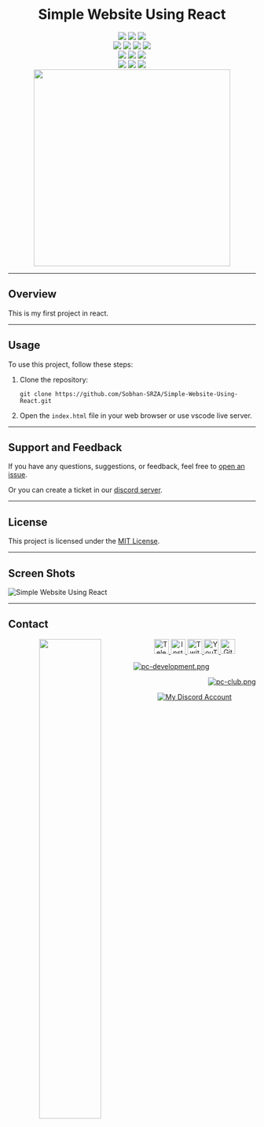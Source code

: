 <div align="center">
    <h1>Simple Website Using React</h1>
    <img src="https://badges.aleen42.com/src/javascript.svg">
    <img src="https://badges.aleen42.com/src/html5.svg">
    <img src="https://badges.aleen42.com/src/css3.svg">
    <div>
        <img src="https://img.shields.io/github/license/Sobhan-SRZA/Simple-Website-Using-React?label=License">
        <img src="https://img.shields.io/github/last-commit/Sobhan-SRZA/Simple-Website-Using-React?label=Last Commit">
        <img src="https://img.shields.io/github/release-date/Sobhan-SRZA/Simple-Website-Using-React?label=Last Release">
        <img src="https://img.shields.io/github/downloads/Sobhan-SRZA/Simple-Website-Using-React/total?label=Downloads">
    </div>
    <img src="https://img.shields.io/github/languages/code-size/Sobhan-SRZA/Simple-Website-Using-React?label=Code Size">
    <img src="https://img.shields.io/github/directory-file-count/Sobhan-SRZA/Simple-Website-Using-React?label=Files">
    <img src="https://img.shields.io/github/v/release/Sobhan-SRZA/Simple-Website-Using-React?label=Version">
    <div>
        <img src="https://img.shields.io/github/forks/Sobhan-SRZA/Simple-Website-Using-React?label=Forks">
        <img src="https://img.shields.io/github/stars/Sobhan-SRZA/Simple-Website-Using-React?label=Stars">
        <img src="https://img.shields.io/github/watchers/Sobhan-SRZA/Simple-Website-Using-React?label=Watchers">
    </div>
    <div>
        <img style="display:block;margin-left:auto;margin-right:auto;width:400px;" src="https://github-readme-stats.vercel.app/api/pin/?username=Sobhan-SRZA&repo=Simple-Website-Using-React&theme=react">
    </div>
</div>

---

## Overview
 This is my first project in react.


---

## Usage

To use this project, follow these steps:

1. Clone the repository:
   ```
   git clone https://github.com/Sobhan-SRZA/Simple-Website-Using-React.git
   ```

2. Open the `index.html` file in your web browser or use vscode live server.

---

## Support and Feedback

If you have any questions, suggestions, or feedback, feel free to [open an issue](https://github.com/Sobhan-SRZA/Simple-Website-Using-React/issues).

Or you can create a ticket in our [discord server](https://discord.gg/7nV2MMjyK8).

---

## License

This project is licensed under the [MIT License](https://github.com/Sobhan-SRZA/Simple-Website-Using-React/blob/main/LICENSE).

---

## Screen Shots

![Simple Website Using React](https://github.com/Sobhan-SRZA/Simple-Website-Using-React/assets/90289153/6650e942-8b19-4a0b-a104-f73703266f89)

---

## Contact

<div align="center">
  <a href="http://sobhan.epizy.com/" target="_blank">
    <img align="left" src ="https://github.com/user-attachments/assets/69b35053-17b1-48c6-a35b-4d3881a4dd2c" width = 50% >
  </a>
  <a href="https://t.me/pc_clubs" target="_blank">
    <img alt="Telegram" src="https://img.shields.io/static/v1?message=Telegram&logo=telegram&label=&color=229ED9&logoColor=white&labelColor=&style=flat" height="30" />
  </a>
  <a href="https://www.instagram.com/pc__clubs/" target="_blank">
    <img alt="Instagram" src="https://img.shields.io/static/v1?message=Instagram&logo=instagram&label=&color=C13584&logoColor=white&labelColor=&style=flat" height="30" />
  </a>
  </a>
  <a href="https://www.twitch.tv/sobhan_srza" target="_blank">
    <img alt="Twitch" src="https://img.shields.io/static/v1?message=Twitch&logo=twitch&label=&color=6441A4&logoColor=white&labelColor=&style=flat" height="30" />
  </a>
  <a href="https://www.youtube.com/@mr_sinre?app=desktop&sub_confirmation=1" target="_blank">
    <img alt="YouTube" src="https://img.shields.io/static/v1?message=YouTube&logo=youtube&label=&color=FF0000&logoColor=white&labelColor=&style=flat" height="30" />
  </a>
  <a href="https://github.com/Sobhan-SRZA" target="_blank">
    <img alt="Github" src="https://img.shields.io/static/v1?message=Github&logo=github&label=&color=000000&logoColor=white&labelColor=&style=flat" height="30" />
  </a>
</p>
<p align="left">
  <a href="https://discord.gg/P4XxUmebDa" target="_blank"> 
    <img src="https://discord.com/api/guilds/1054814674979409940/widget.png?style=banner2" alt="pc-development.png">
  </a>
</p>
<p align="right">
  <a href="https://discord.gg/54zDNTAymF" target="_blank"> 
    <img src="https://discord.com/api/guilds/1181764925874507836/widget.png?style=banner2" alt="pc-club.png">
  </a>
</p>
<p align="center">
  <a href="https://discord.com/users/865630940361785345" target="_blank">
    <img alt="My Discord Account" src="https://discord.c99.nl/widget/theme-1/865630940361785345.png"  />
  </a>
</p>
</div>
